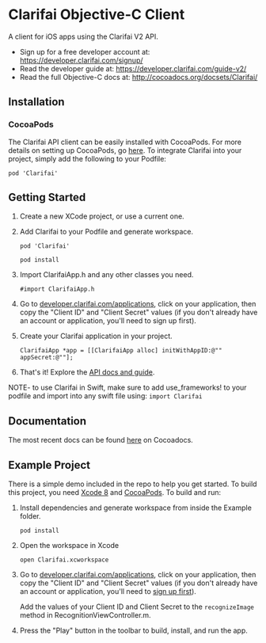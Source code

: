 # Clarifai Objective-C Client
A client for iOS apps using the Clarifai V2 API.

* Sign up for a free developer account at: https://developer.clarifai.com/signup/
* Read the developer guide at: https://developer.clarifai.com/guide-v2/
* Read the full Objective-C docs at: http://cocoadocs.org/docsets/Clarifai/

## Installation
### CocoaPods
The Clarifai API client can be easily installed with CocoaPods. For more details on setting up CocoaPods, go [here](https://cocoapods.org). To integrate Clarifai into your project, simply add the following to your Podfile:

```
pod 'Clarifai'
```

## Getting Started

1. Create a new XCode project, or use a current one.

2. Add Clarifai to your Podfile and generate workspace.
    ```
    pod 'Clarifai'
    ```
    ```
    pod install
    ```

3. Import ClarifaiApp.h and any other classes you need.
    ```
    #import ClarifaiApp.h
    ```

4. Go to [developer.clarifai.com/applications](https://developer.clarifai.com/applications), click
on your application, then copy the "Client ID" and "Client Secret" values (if you don't already
have an account or application, you'll need to sign up first).

5. Create your Clarifai application in your project.
    ```
    ClarifaiApp *app = [[ClarifaiApp alloc] initWithAppID:@"" appSecret:@""];
    ```
6. That's it! Explore the [API docs and guide](https://developer.clarifai.com).

NOTE- to use Clarifai in Swift, make sure to add use_frameworks! to your podfile and import into any swift file using:
    ```
    import Clarifai
    ```

## Documentation

The most recent docs can be found [here](http://cocoadocs.org/docsets/Clarifai/) on Cocoadocs. 

## Example Project

There is a simple demo included in the repo to help you get started. To build this project, you need [Xcode 8](https://developer.apple.com/xcode/download/) and [CocoaPods](http://cocoapods.org/). To build and run:

1. Install dependencies and generate workspace from inside the Example folder.
    ```
    pod install
    ```

2. Open the workspace in Xcode
    ```
    open Clarifai.xcworkspace
    ```

3. Go to [developer.clarifai.com/applications](https://developer.clarifai.com/applications), click
   on your application, then copy the "Client ID" and "Client Secret" values (if you don't already
   have an account or application, you'll need to [sign up first](https://developer.clarifai.com/signup/)).

   Add the values of your Client ID and Client Secret to the `recognizeImage` method in RecognitionViewController.m.

4. Press the "Play" button in the toolbar to build, install, and run the app.

